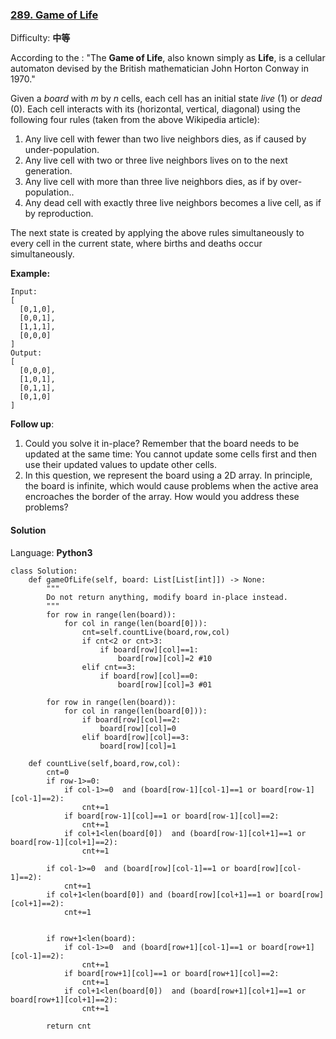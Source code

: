 ### [289\. Game of Life](https://leetcode-cn.com/problems/game-of-life/)

Difficulty: **中等**


According to the : "The **Game of Life**, also known simply as **Life**, is a cellular automaton devised by the British mathematician John Horton Conway in 1970."

Given a _board_ with _m_ by _n_ cells, each cell has an initial state _live_ (1) or _dead_ (0). Each cell interacts with its (horizontal, vertical, diagonal) using the following four rules (taken from the above Wikipedia article):

1.  Any live cell with fewer than two live neighbors dies, as if caused by under-population.
2.  Any live cell with two or three live neighbors lives on to the next generation.
3.  Any live cell with more than three live neighbors dies, as if by over-population..
4.  Any dead cell with exactly three live neighbors becomes a live cell, as if by reproduction.

The next state is created by applying the above rules simultaneously to every cell in the current state, where births and deaths occur simultaneously.

**Example:**

```
Input: 
[
  [0,1,0],
  [0,0,1],
  [1,1,1],
  [0,0,0]
]
Output: 
[
  [0,0,0],
  [1,0,1],
  [0,1,1],
  [0,1,0]
]
```

**Follow up**:

1.  Could you solve it in-place? Remember that the board needs to be updated at the same time: You cannot update some cells first and then use their updated values to update other cells.
2.  In this question, we represent the board using a 2D array. In principle, the board is infinite, which would cause problems when the active area encroaches the border of the array. How would you address these problems?


#### Solution

Language: **Python3**

```python3
class Solution:
    def gameOfLife(self, board: List[List[int]]) -> None:
        """
        Do not return anything, modify board in-place instead.
        """
        for row in range(len(board)):
            for col in range(len(board[0])):
                cnt=self.countLive(board,row,col)
                if cnt<2 or cnt>3:
                    if board[row][col]==1:
                        board[row][col]=2 #10
                elif cnt==3:
                    if board[row][col]==0:
                        board[row][col]=3 #01

        for row in range(len(board)):
            for col in range(len(board[0])):
                if board[row][col]==2:
                    board[row][col]=0
                elif board[row][col]==3:
                    board[row][col]=1
    
    def countLive(self,board,row,col):
        cnt=0
        if row-1>=0:
            if col-1>=0  and (board[row-1][col-1]==1 or board[row-1][col-1]==2):
                cnt+=1
            if board[row-1][col]==1 or board[row-1][col]==2:
                cnt+=1
            if col+1<len(board[0])  and (board[row-1][col+1]==1 or board[row-1][col+1]==2):
                cnt+=1 

        if col-1>=0  and (board[row][col-1]==1 or board[row][col-1]==2):
            cnt+=1
        if col+1<len(board[0]) and (board[row][col+1]==1 or board[row][col+1]==2):
            cnt+=1


        if row+1<len(board):
            if col-1>=0  and (board[row+1][col-1]==1 or board[row+1][col-1]==2):
                cnt+=1
            if board[row+1][col]==1 or board[row+1][col]==2:
                cnt+=1
            if col+1<len(board[0])  and (board[row+1][col+1]==1 or board[row+1][col+1]==2):
                cnt+=1
  
        return cnt
```
